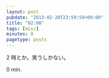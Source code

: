 ```yaml
---
layout: post
pubdate: "2013-02-20T23:59:59+09:00"
title: "02:00"
tags: [misc]
minutes: 0
pagetype: posts
---
```

2 時とか。笑うしかない。

0 min.
